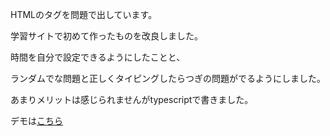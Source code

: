 HTMLのタグを問題で出しています。

学習サイトで初めて作ったものを改良しました。

時間を自分で設定できるようにしたことと、

ランダムでな問題と正しくタイピングしたらつぎの問題がでるようにしました。

あまりメリットは感じられませんがtypescriptで書きました。

デモは[こちら](https://typing-game-five.vercel.app/)
